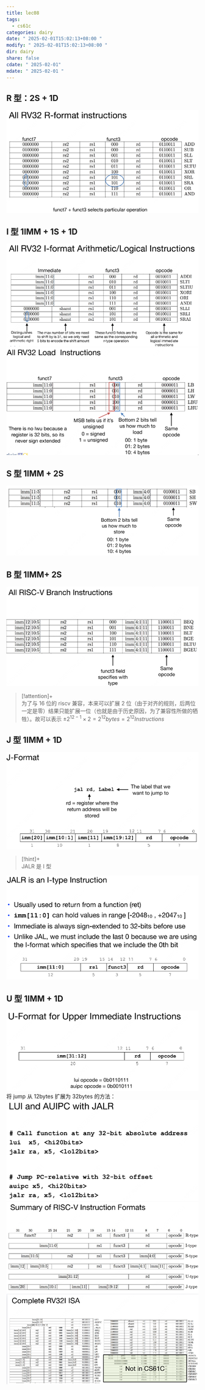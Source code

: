 ```yaml
---
title: lec08
tags:
  - cs61c
categories: dairy
date: " 2025-02-01T15:02:13+08:00 "
modify: " 2025-02-01T15:02:13+08:00 "
dir: dairy
share: false
cdate: " 2025-02-01"
mdate: " 2025-02-01 "
---
```


## R 型：2S + 1D  

![image.png](https://raw.githubusercontent.com/Tendourisu/images/master/202502011505478.png)

## I 型 1IMM + 1S + 1D

![image.png](https://raw.githubusercontent.com/Tendourisu/images/master/202502011505563.png)  
![image.png](https://raw.githubusercontent.com/Tendourisu/images/master/202502011843510.png)

## S 型 1IMM + 2S

![image.png](https://raw.githubusercontent.com/Tendourisu/images/master/202502011905537.png)

## B 型 1IMM+ 2S

![image.png](https://raw.githubusercontent.com/Tendourisu/images/master/202502011940979.png)

>[!attention]+  
>为了与 16 位的 riscv 兼容，本来可以扩展 2 位（由于对齐的规则，后两位一定是零）结果只能扩展一位（也就是由于历史原因，为了兼容性所做的牺牲）。故可以表示 $\displaystyle \pm 2^{12-1}\times 2=2^{12}bytes=2^{12}Instructions$

## J 型 1IMM + 1D

![image.png](https://raw.githubusercontent.com/Tendourisu/images/master/202502011953148.png)

>[!hint]+  
>JALR 是 I 型

![image.png](https://raw.githubusercontent.com/Tendourisu/images/master/202502012000160.png)

## U 型 1IMM + 1D

![image.png](https://raw.githubusercontent.com/Tendourisu/images/master/202502012007305.png)  
将 jump 从 12bytes 扩展为 32bytes 的方法：  
![image.png](https://raw.githubusercontent.com/Tendourisu/images/master/202502012008471.png)  
![image.png](https://raw.githubusercontent.com/Tendourisu/images/master/202502012009777.png)  
![image.png](https://raw.githubusercontent.com/Tendourisu/images/master/202502012009738.png)
